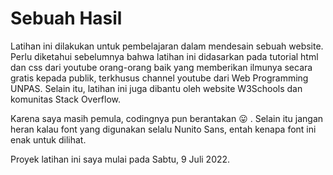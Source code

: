 # Sebuah Hasil
Latihan ini dilakukan untuk pembelajaran dalam mendesain sebuah website. Perlu diketahui sebelumnya bahwa latihan ini didasarkan pada tutorial html dan css dari youtube orang-orang baik yang memberikan ilmunya secara gratis kepada publik, terkhusus channel youtube dari Web Programming UNPAS. Selain itu, latihan ini juga dibantu oleh website W3Schools dan komunitas Stack Overflow.

Karena saya masih pemula, codingnya pun berantakan 😛 . Selain itu jangan heran kalau font yang digunakan selalu Nunito Sans, entah kenapa font ini enak untuk dilihat. 

Proyek latihan ini saya mulai pada Sabtu, 9 Juli 2022.
